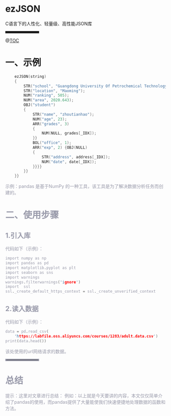 
# ezJSON
C语言下的人性化、轻量级、高性能JSON库

<hr style=" border:solid; width:100px; height:1px;" color=#000000 size=1">

@[TOC](目录)

# 一、示例
```c
    ezJSON(string)
    {
        STR("school", "Guangdong University Of Petrochemical Technology");
        STR("location", "Maoming");
        NUM("ranking", 505);
        NUM("area", 2020.643);
        OBJ("student")
        {
            STR("name", "zhoutianhao");
            NUM("age", 23);
            ARR("grades", 3)
            {
                NUM(NULL, grades[_IDX]);
            }}
            BOL("office", 1);
            ARR("exp", 2) {OBJ(NULL)
            {
                STR("address", address[_IDX]);
                NUM("date", date[_IDX]);
            }}}}
        }}
    }}
```
<font color=#999AAA >示例：pandas 是基于NumPy 的一种工具，该工具是为了解决数据分析任务而创建的。



# 二、使用步骤
## 1.引入库


<font color=#999AAA >代码如下（示例）：



```c
import numpy as np
import pandas as pd
import matplotlib.pyplot as plt
import seaborn as sns
import warnings
warnings.filterwarnings('ignore')
import  ssl
ssl._create_default_https_context = ssl._create_unverified_context
```

## 2.读入数据

<font color=#999AAA >代码如下（示例）：



```c
data = pd.read_csv(
    'https://labfile.oss.aliyuncs.com/courses/1283/adult.data.csv')
print(data.head())
```



<font color=#999AAA >该处使用的url网络请求的数据。

<hr style=" border:solid; width:100px; height:1px;" color=#000000 size=1">

# 总结
<font color=#999AAA >提示：这里对文章进行总结：
例如：以上就是今天要讲的内容，本文仅仅简单介绍了pandas的使用，而pandas提供了大量能使我们快速便捷地处理数据的函数和方法。
